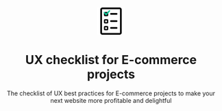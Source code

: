 <p align="center"> 
<img src="https://github.com/vladkyshkan/Ecommerce-UX-Checklist/blob/master/public/favicon.ico">
</p>

<h1 align="center">UX checklist for E-commerce projects</h1>

<p align="center"> 
The checklist of UX best practices for E-commerce projects to make your next website more profitable and delightful
</p>
